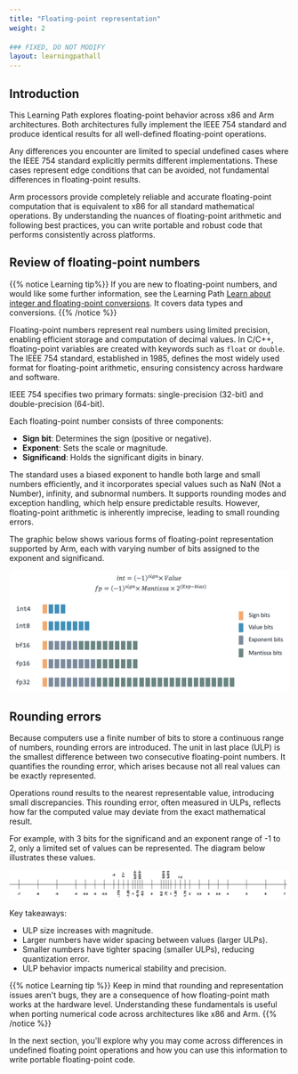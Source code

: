 ```yaml
---
title: "Floating-point representation"
weight: 2

### FIXED, DO NOT MODIFY
layout: learningpathall
---
```


## Introduction

This Learning Path explores floating-point behavior across x86 and Arm architectures. Both architectures fully implement the IEEE 754 standard and produce identical results for all well-defined floating-point operations.

Any differences you encounter are limited to special undefined cases where the IEEE 754 standard explicitly permits different implementations. These cases represent edge conditions that can be avoided, not fundamental differences in floating-point results.

Arm processors provide completely reliable and accurate floating-point computation that is equivalent to x86 for all standard mathematical operations. By understanding the nuances of floating-point arithmetic and following best practices, you can write portable and robust code that performs consistently across platforms.

## Review of floating-point numbers

{{% notice Learning tip%}}
If you are new to floating-point numbers, and would like some further information, see 
the Learning Path [Learn about integer and floating-point conversions](/learning-paths/cross-platform/integer-vs-floats/introduction-integer-float-types/). It covers data types and conversions.
{{% /notice %}}

Floating-point numbers represent real numbers using limited precision, enabling efficient storage and computation of decimal values. In C/C++, floating-point variables are created with keywords such as  `float` or `double`. The IEEE 754 standard, established in 1985, defines the most widely used format for floating-point arithmetic, ensuring consistency across hardware and software.

IEEE 754 specifies two primary formats: single-precision (32-bit) and double-precision (64-bit). 

Each floating-point number consists of three components: 

- **Sign bit**: Determines the sign (positive or negative).
- **Exponent**: Sets the scale or magnitude.
- **Significand**: Holds the significant digits in binary.

The standard uses a biased exponent to handle both large and small numbers efficiently, and it incorporates special values such as NaN (Not a Number), infinity, and subnormal numbers. It supports rounding modes and exception handling, which help ensure predictable results. However, floating-point arithmetic is inherently imprecise, leading to small rounding errors.

The graphic below shows various forms of floating-point representation supported by Arm, each with varying number of bits assigned to the exponent and significand.

![floating-point](./floating-point-numbers.png)

## Rounding errors 

Because computers use a finite number of bits to store a continuous range of numbers, rounding errors are introduced. The unit in last place (ULP) is the smallest difference between two consecutive floating-point numbers. It quantifies the rounding error, which arises because not all real values can be exactly represented. 

Operations round results to the nearest representable value, introducing small discrepancies. This rounding error, often measured in ULPs, reflects how far the computed value may deviate from the exact mathematical result. 

For example, with 3 bits for the significand and an exponent range of -1 to 2, only a limited set of values can be represented. The diagram below illustrates these values. 

![ulp](./ulp.png)

Key takeaways:

- ULP size increases with magnitude.
- Larger numbers have wider spacing between values (larger ULPs).
- Smaller numbers have tighter spacing (smaller ULPs), reducing quantization error.
- ULP behavior impacts numerical stability and precision.

{{% notice Learning tip %}}
Keep in mind that rounding and representation issues aren't bugs, they are a consequence of how floating-point math works at the hardware level. Understanding these fundamentals is useful when porting numerical code across architectures like x86 and Arm.
{{% /notice %}}

In the next section, you'll explore why you may come across differences in undefined floating point operations and how you can use this information to write portable floating-point code. 
